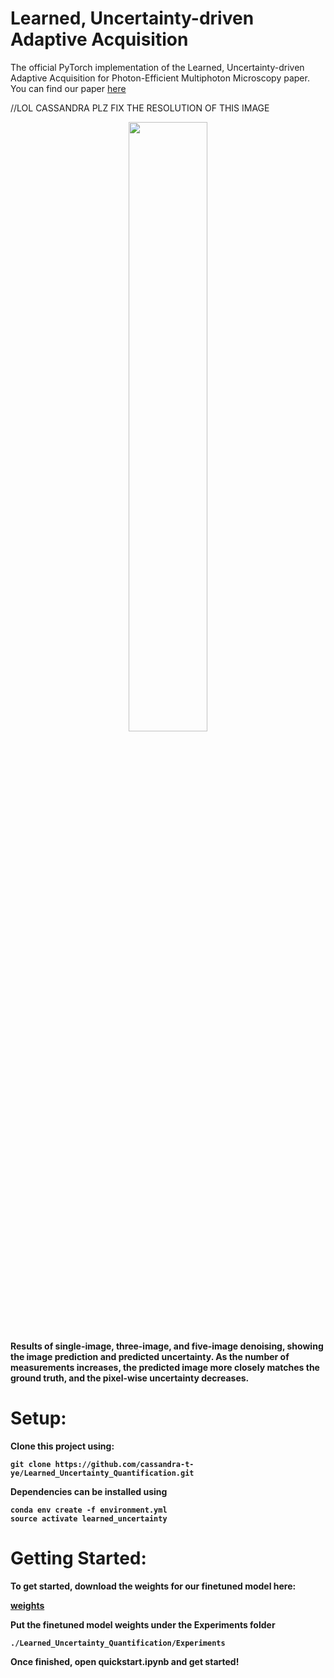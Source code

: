 # Learned, Uncertainty-driven Adaptive Acquisition
The official PyTorch implementation of the Learned, Uncertainty-driven Adaptive Acquisition for Photon-Efficient Multiphoton Microscopy paper. You can find our paper [here](https://arxiv.org/abs/2310.16102)

//LOL CASSANDRA PLZ FIX THE RESOLUTION OF THIS IMAGE

<div align="center">
  <img src="./readme_graphics/uncertainty_gif.gif" width="50%" />
  <br/>
  <div align="left" width="50%">
    <figcaption display="table-caption" width="70%"><b> Results of single-image, three-image, and five-image denoising, showing the image prediction and predicted uncertainty. As the number of measurements increases, the predicted image more closely matches the ground truth, and the pixel-wise uncertainty decreases.</figcaption>
  </div>
</div>

# Setup: 
Clone this project using:

```
git clone https://github.com/cassandra-t-ye/Learned_Uncertainty_Quantification.git
```

Dependencies can be installed using

```
conda env create -f environment.yml
source activate learned_uncertainty
```

# Getting Started:

To get started, download the weights for our finetuned model here:

[weights](https://drive.google.com/file/d/1tTP6eeCMWohNpm9i2Mq49IbK-M6VXpE8/view?usp=sharing)

Put the finetuned model weights under the **Experiments** folder
```
./Learned_Uncertainty_Quantification/Experiments
```
Once finished, open **quickstart.ipynb** and get started!


